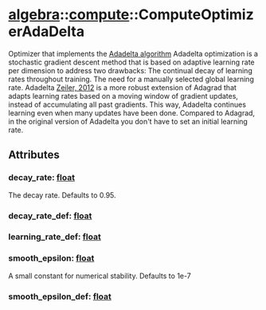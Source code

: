 # [algebra](/libs/algebra/)::[compute](/libs/algebra/compute/)::ComputeOptimizerAdaDelta

Optimizer that implements the [Adadelta algorithm](https://keras.io/api/optimizers/adadelta/)
Adadelta optimization is a stochastic gradient descent method that is based on adaptive learning rate per dimension to address two drawbacks:
The continual decay of learning rates throughout training.
The need for a manually selected global learning rate.
Adadelta [Zeiler, 2012](https://arxiv.org/abs/1212.5701) is a more robust extension of Adagrad that adapts learning rates based on a moving window of gradient updates, instead of accumulating all past gradients.
This way, Adadelta continues learning even when many updates have been done. Compared to Adagrad, in the original version of Adadelta you don't have to set an initial learning rate.

## Attributes

### decay_rate:&nbsp;[float](/libs/std/core/type.float.md)
The decay rate. Defaults to 0.95.

### decay_rate_def:&nbsp;[float](/libs/std/core/type.float.md)

### learning_rate_def:&nbsp;[float](/libs/std/core/type.float.md)

### smooth_epsilon:&nbsp;[float](/libs/std/core/type.float.md)
A small constant for numerical stability. Defaults to 1e-7

### smooth_epsilon_def:&nbsp;[float](/libs/std/core/type.float.md)

